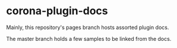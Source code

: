 # corona-plugin-docs
Mainly, this repository's pages branch hosts assorted plugin docs.

The master branch holds a few samples to be linked from the docs.